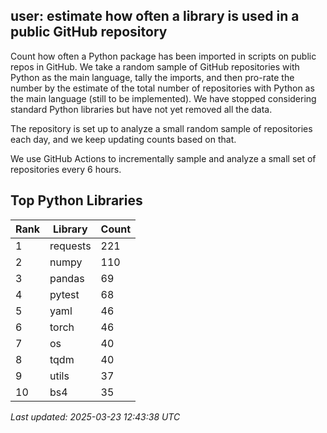 ## user: estimate how often a library is used in a public GitHub repository

Count how often a Python package has been imported in scripts on public repos in GitHub. We take a random sample of GitHub repositories with Python as the main language, tally the imports, and then pro-rate the number by the estimate of the total number of repositories with Python as the main language (still to be implemented). We have stopped considering standard Python libraries but have not yet removed all the data.

The repository is set up to analyze a small random sample of repositories each day, and we keep updating counts based on that.


We use GitHub Actions to incrementally sample and analyze a small set of repositories every 6 hours.

## Top Python Libraries

| Rank | Library | Count |
|------|---------|-------|
| 1 | requests | 221 |
| 2 | numpy | 110 |
| 3 | pandas | 69 |
| 4 | pytest | 68 |
| 5 | yaml | 46 |
| 6 | torch | 46 |
| 7 | os | 40 |
| 8 | tqdm | 40 |
| 9 | utils | 37 |
| 10 | bs4 | 35 |

*Last updated: 2025-03-23 12:43:38 UTC*
